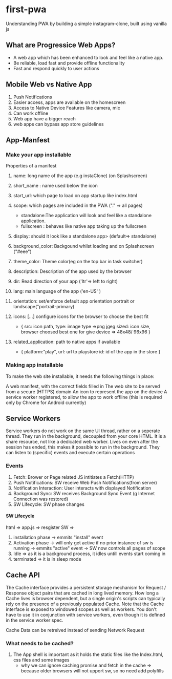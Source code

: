 # first-pwa

Understanding PWA by building a simple instagram-clone, built using vanilla js

## What are Progressice Web Apps?

- A web app which has been enhanced to look and feel like a native app.
- Be reliable, load fast and provide offline functionality
- Fast and respond quickly to user actions

## Mobile Web vs Native App

1. Push Notifications
2. Easier access, apps are available on the homescreen
3. Access to Native Device Features like camera, mic
4. Can work offline
5. Web app have a bigger reach
6. web apps can bypass app store guidelines

## App-Manfest

### Make your app installable

Properties of a manifest

1. name: long name of the app (e.g instaClone) (on Splashscreen)
2. short_name : name used below the icon
3. start_url: which page to load on app startup like index.html
4. scope: which pages are included in the PWA ("." => all pages)

   - standalone:The application will look and feel like a standalone application.
   - fullscreen : behaves like native app taking up the fullscreen

5. display: should it look like a standalone app> (default=> standalone)
6. background_color: Backgound whilst loading and on Splashscreen ("#eee")
7. theme_color: Theme color(eg on the top bar in task switcher)
8. description: Description of the app used by the browser
9. dir: Read direction of your app ('ltr'=> left to right)
10. lang: main language of the app ('en-US' )
11. orientation: set/enforce default app orientation portrait or landscape("portrait-primary)
12. icons: [...] configure icons for the browser to choose the best fit
    - {
      src: icon path,
      type: image type =>png jgeg
      sized: icon size, browser choosed best one for give device => 48x48/ 96x96
      }
13. related_application: path to native apps if available
    - {
      platform:"play",
      url: url to playstore
      id: id of the app in the store
      }

### Making app installable

To make the web site installable, it needs the following things in place:

A web manifest, with the correct fields filled in
The web site to be served from a secure (HTTPS) domain
An icon to represent the app on the device
A service worker registered, to allow the app to work offline (this is required only by Chrome for Android currently)

## Service Workers

Service workers do not work on the same UI thread, rather on a seperate thread.
They run in the background, decoupled from your core HTML. It is a share resource, not like a dedicated web worker.
Lives on even after the session has ended, this makes it possible to run in the background.
They can listen to (specific) events and execute certain operations

### Events

1. Fetch: Brower or Page related JS intitiates a Fetch(HTTP)
2. Push Notifications: SW receive Web Push Notifications(from server)
3. Notification Interaction: User interacts with displayed Notification
4. Background Sync: SW receives Background Sync Event (g Internet Connection was restored)
5. SW Lifecycle: SW phase changes

#### SW Lifecycle

html => app.js => resgister SW =>

1. installation phase -> emmits "install" event
2. Activation phase -> will only get active if no prior instance of sw is running -> emmits "active" event -> SW now controls all pages of scope
3. Idle => as it is a background process, it idles untill events start coming in
4. terminated => it is in sleep mode

## Cache API

The Cache interface provides a persistent storage mechanism for Request / Response object pairs that are cached in long lived memory. How long a Cache lives is browser dependent, but a single origin's scripts can typically rely on the presence of a previously populated Cache. Note that the Cache interface is exposed to windowed scopes as well as workers. You don't have to use it in conjunction with service workers, even though it is defined in the service worker spec.

Cache Data can be retreived instead of sending Network Request

### What needs to be cached?

1. The App shell is important as it holds the static files like the Index.html, css files and some images
   - why we can ignore caching promise and fetch in the cache => because older browsers will not upport sw, so no need add polyfills
